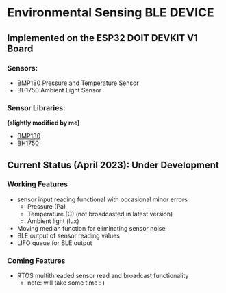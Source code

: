 # Environmental Sensing BLE DEVICE
## Implemented on the ESP32 DOIT DEVKIT V1 Board


### Sensors:
- BMP180 Pressure and Temperature Sensor
- BH1750 Ambient Light Sensor

### Sensor Libraries:
**(slightly modified by me)**
- [BMP180](https://github.com/ESP32Tutorials/BMP180-ESP32-ESP-IDF/tree/main/components)
- [BH1750](https://github.com/pcbreflux/espressif/tree/master/esp32/app/ESP32_bh1750_oled/main)

## Current Status (April 2023): Under Development
### Working Features
- sensor input reading functional with occasional minor errors
    - Pressure (Pa)
    - Temperature (C) (not broadcasted in latest version)
    - Ambient light (lux)
- Moving median function for eliminating sensor noise
- BLE output of sensor reading values
- LIFO queue for BLE output
### Coming Features
- RTOS multithreaded sensor read and broadcast functionality
    - note: will take some time : )
